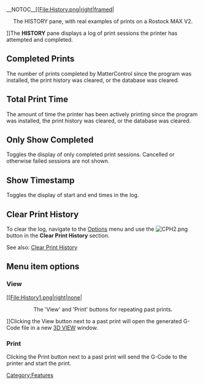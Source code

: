 \_\_NOTOC\_\_\[\[[File:History.png|right|framed](File:History.png%7Cright%7Cframed)|

<center>

The HISTORY pane, with real examples of prints on a Rostock MAX V2.

</center>

\]\]The **HISTORY** pane displays a log of print sessions the printer
has attempted and completed.

## Completed Prints

The number of prints completed by MatterControl since the program was
installed, the print history was cleared, or the database was cleared.

## Total Print Time

The amount of time the printer has been actively printing since the
program was installed, the print history was cleared, or the database
was cleared.

## Only Show Completed

Toggles the display of only completed print sessions. Cancelled or
otherwise failed sessions are not shown.

## Show Timestamp

Toggles the display of start and end times in the log.

## Clear Print History

To clear the log, navigate to the
[Options](options.md#Clear_Print_History) menu and use the
![CPH2.png](http://wiki.mattercontrol.com/images/5/57/CPH2.png "CPH2.png") button in the **Clear Print History**
section.

See also: [Clear Print
History](options/clear-print-history)  

## Menu item options

### View

\[\[[File:History1.png|right|none](File:History1.png%7Cright%7Cnone)|

<center>

The 'View' and 'Print' buttons for repeating past prints.

</center>

\]\]Clicking the View button next to a past print will open the
generated G-Code file in a new [3D VIEW](3d-view.md) window.

### Print

Clicking the Print button next to a past print will send the G-Code to
the printer and start the print.

[Category:Features](category:features)
